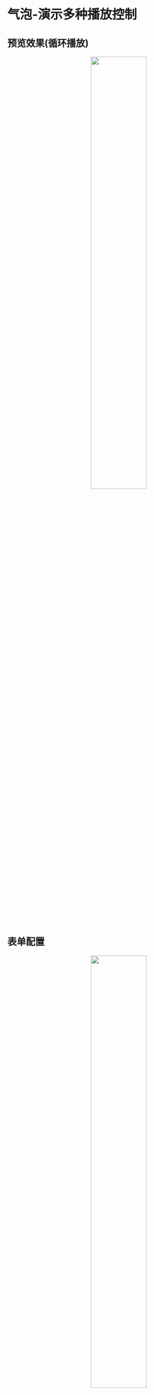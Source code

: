 # 气泡-演示多种播放控制

## 预览效果(循环播放)
<div align="center">
  <img width="50%" src="https://puui.qpic.cn/vupload/0/1578372893093_bjm8r6d93cv.gif/0">
</div>

## 表单配置
<div align="center">
  <img width="50%" src="https://puui.qpic.cn/vupload/0/1578373041404_1oml7te2slc.png/0">
</div>
